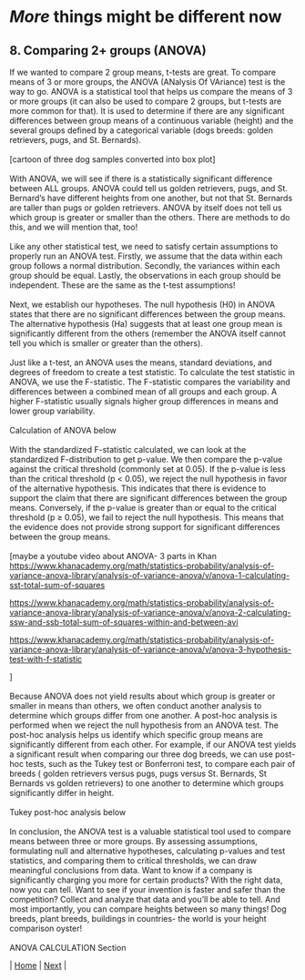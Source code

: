 # _More_ things might be different now
## 8. Comparing 2+ groups (ANOVA)

If we wanted to compare 2 group means, t-tests are great. To compare means of 3 or more groups, the ANOVA (ANalysis Of VAriance) test is the way to go. ANOVA is a statistical tool that helps us compare the means of 3 or more groups (it can also be used to compare 2 groups, but t-tests are more common for that). It is used to determine if there are any significant differences between group means of a continuous variable (height) and the several groups defined by a categorical variable (dogs breeds: golden retrievers, pugs, and St. Bernards). <br>
<br>
[cartoon of three dog samples converted into box plot] <br>
<br>
With ANOVA, we will see if there is a statistically significant difference between ALL groups. ANOVA could tell us golden retrievers, pugs, and St. Bernard’s have different heights from one another, but not that St. Bernards are taller than pugs or golden retrievers. ANOVA by itself does not tell us which group is greater or smaller than the others. There are methods to do this, and we will mention that, too! <br>
<br>
Like any other statistical test,  we need to satisfy certain assumptions to properly run an ANOVA test. Firstly, we assume that the data within each group follows a normal distribution. Secondly, the variances within each group should be equal. Lastly, the observations in each group should be independent. These are the same as the t-test assumptions! <br>
<br>
Next, we establish our hypotheses. The null hypothesis (H0) in ANOVA states that there are no significant differences between the group means. The alternative hypothesis (Ha) suggests that at least one group mean is significantly different from the others (remember the ANOVA itself cannot tell you which is smaller or greater than the others). <br>
<br>
Just like a t-test, an ANOVA uses the means, standard deviations, and degrees of freedom to create a test statistic. To calculate the test statistic in ANOVA, we use the F-statistic. The F-statistic compares the variability and differences between a combined mean of all groups and each group. A higher F-statistic usually signals higher group differences in means and lower group variability. <br>
<br>
Calculation of ANOVA below <br>
<br>
With the standardized F-statistic calculated, we can look at the standardized F-distribution to get p-value. We then compare the p-value against the critical threshold (commonly set at 0.05). If the p-value is less than the critical threshold (p < 0.05), we reject the null hypothesis in favor of the alternative hypothesis. This indicates that there is evidence to support the claim that there are significant differences between the group means. Conversely, if the p-value is greater than or equal to the critical threshold (p ≥ 0.05), we fail to reject the null hypothesis. This means that the evidence does not provide strong support for significant differences between the group means. <br>
<br>
[maybe a youtube video about ANOVA- 3 parts in Khan
https://www.khanacademy.org/math/statistics-probability/analysis-of-variance-anova-library/analysis-of-variance-anova/v/anova-1-calculating-sst-total-sum-of-squares

https://www.khanacademy.org/math/statistics-probability/analysis-of-variance-anova-library/analysis-of-variance-anova/v/anova-2-calculating-ssw-and-ssb-total-sum-of-squares-within-and-between-avi

https://www.khanacademy.org/math/statistics-probability/analysis-of-variance-anova-library/analysis-of-variance-anova/v/anova-3-hypothesis-test-with-f-statistic

] <br>
<br>
Because ANOVA does not yield results about which group is greater or smaller in means than others, we often conduct another analysis to determine which groups differ from one another. A post-hoc analysis is performed when we reject the null hypothesis from an ANOVA test. The post-hoc analysis helps us identify which specific group means are significantly different from each other. For example, if our ANOVA test yields a significant result when comparing our three dog breeds, we can use post-hoc tests, such as the Tukey test or Bonferroni test, to compare each pair of breeds ( golden retrievers versus pugs, pugs versus St. Bernards, St Bernards vs golden retrievers) to one another to determine which groups significantly differ in height. <br>
<br> 
Tukey post-hoc analysis below <br>
<br>
In conclusion, the ANOVA test is a valuable statistical tool used to compare means between three or more groups. By assessing assumptions, formulating null and alternative hypotheses, calculating p-values and test statistics, and comparing them to critical thresholds, we can draw meaningful conclusions from data. Want to know if a company is significantly charging you more for certain products? With the right data, now you can tell. Want to see if your invention is faster and safer than the competition? Collect and analyze that data and you’ll be able to tell. And most importantly, you can compare heights between so many things! Dog breeds, plant breeds, buildings in countries- the world is your height comparison oyster! <br>
<br>
ANOVA CALCULATION Section

| [Home](https://benrushscience.github.io/learning-data-science/) | [Next](https://benrushscience.github.io/learning-data-science/pages/9-comparing-frequencies.html) |
